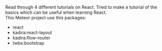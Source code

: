 <p>
Read through 4 different tutorials on React. Tried to make a tutorial of the basics which can be useful when learning React.<br>
This Meteor project use this packages:
<ul>
  <li>react</li>
  <li>kadira:react-layout</li>
  <li>kadira:flow-router</li>
  <li>twbs:bootstrap</li>
</ul>
</p>
